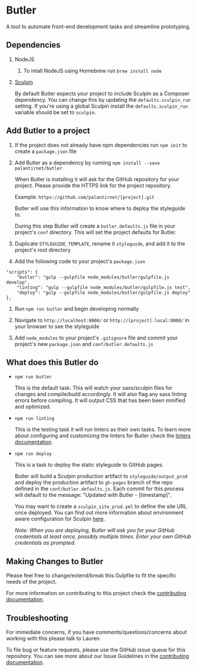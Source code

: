 # Butler
A tool to automate front-end development tasks and streamline prototyping.  

## Dependencies
1. NodeJS 
   1. To intall NodeJS using Homebrew run `brew install node` 
1. [Sculpin](https://sculpin.io/getstarted/)
    
     By default Butler expects your project to include Sculpin as a Composer dependency. 
     You can change this by updating the `defaults.sculpin_run` setting. If you're using a global Sculpin install the `defaults.sculpin_run` variable should be set to `sculpin`.

## Add Butler to a project
1.   If the project does not already have npm dependencies run `npm init` to create a `package.json` file

1.   Add Butler as a dependency by running `npm install --save palantirnet/butler`
     
     When Butler is installing it will ask for the GitHub repository for your project. Please provide the HTTPS link for the project repository.
     
     Example: `https://github.com/palantirnet/[project].git`
     
     Butler will use this information to know where to deploy the styleguide to.
     
     During this step Butler will create a `butler.defaults.js` file in your project's `conf` directory. This will set the project defaults for Butler.

1.  Duplicate `STYLEGUIDE_TEMPLATE`, rename it `styleguide`, and add it to the project's root directory

1.  Add the following code to your project's `package.json`

````
"scripts": {
	"butler": "gulp --gulpfile node_modules/butler/gulpfile.js develop",
	"linting": "gulp --gulpfile node_modules/butler/gulpfile.js test",
	"deploy": "gulp --gulpfile node_modules/butler/gulpfile.js deploy"
},
````

1.  Run `npm run butler` and begin developing normally

1.  Navigate to `http://localhost:8000/` or `http://[project].local:8000/` in your browser to see the styleguide

1.  Add `node_modules` to your project's `.gitignore` file and commit your project's new `package.json` and `conf/butler.defaults.js`

## What does this Butler do
*  `npm run butler` 
    
    This is the default task. This will watch your sass/sculpin files for changes and compile/build accordingly. It will also flag any sass linting errors before compiling. It will output CSS that has been been minified and optimized. 

*  `npm run linting`

    This is the testing task it will run linters as their own tasks. To learn more about configuring and customizing the linters for Butler check the [linters documentation](/docs/LINTERS.md).

*   `npm run deploy`

    This is a task to deploy the static styleguide to GitHub pages. 
    
    Butler will build a Sculpin production artifact to `styleguide/output_prod` and deploy the production artifact to `gh-pages` branch of the repo defined in the `conf/butler.defaults.js`. Each commit for this process will default to the message: "Updated with Butler - [timestamp]".
    
    You may want to create a `sculpin_site_prod.yml` to define the site URL once deployed. You can find out more information about environment aware configuration for Sculpin [here](https://sculpin.io/documentation/configuration/). 
    
    *Note: When you are deploying, Butler will ask you for your GitHub credentials at least once, possibly multiple times. Enter your own GitHub credentials as prompted.*

## Making Changes to Butler
Please feel free to change/extend/break this Gulpfile to fit the specific needs of the project.

For more information on contributing to this project check the [contributing documentation](/docs/CONTRIBUTING.md).

## Troubleshooting
For immediate concerns, if you have comments/questions/concerns about working with this please talk to Lauren.

To file bug or feature requests, please use the GitHub issue queue for this repository. You can see more about our Issue Guidelines in the [contributing documentation](/docs/CONTRIBUTING.md).
